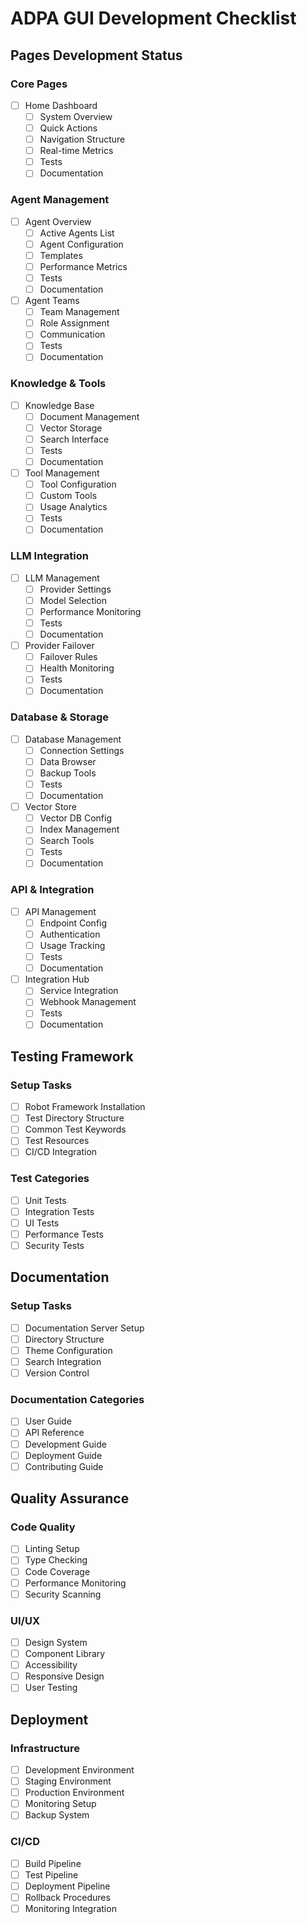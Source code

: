 # ADPA GUI Development Checklist

## Pages Development Status

### Core Pages
- [ ] Home Dashboard
  - [ ] System Overview
  - [ ] Quick Actions
  - [ ] Navigation Structure
  - [ ] Real-time Metrics
  - [ ] Tests
  - [ ] Documentation

### Agent Management
- [ ] Agent Overview
  - [ ] Active Agents List
  - [ ] Agent Configuration
  - [ ] Templates
  - [ ] Performance Metrics
  - [ ] Tests
  - [ ] Documentation

- [ ] Agent Teams
  - [ ] Team Management
  - [ ] Role Assignment
  - [ ] Communication
  - [ ] Tests
  - [ ] Documentation

### Knowledge & Tools
- [ ] Knowledge Base
  - [ ] Document Management
  - [ ] Vector Storage
  - [ ] Search Interface
  - [ ] Tests
  - [ ] Documentation

- [ ] Tool Management
  - [ ] Tool Configuration
  - [ ] Custom Tools
  - [ ] Usage Analytics
  - [ ] Tests
  - [ ] Documentation

### LLM Integration
- [ ] LLM Management
  - [ ] Provider Settings
  - [ ] Model Selection
  - [ ] Performance Monitoring
  - [ ] Tests
  - [ ] Documentation

- [ ] Provider Failover
  - [ ] Failover Rules
  - [ ] Health Monitoring
  - [ ] Tests
  - [ ] Documentation

### Database & Storage
- [ ] Database Management
  - [ ] Connection Settings
  - [ ] Data Browser
  - [ ] Backup Tools
  - [ ] Tests
  - [ ] Documentation

- [ ] Vector Store
  - [ ] Vector DB Config
  - [ ] Index Management
  - [ ] Search Tools
  - [ ] Tests
  - [ ] Documentation

### API & Integration
- [ ] API Management
  - [ ] Endpoint Config
  - [ ] Authentication
  - [ ] Usage Tracking
  - [ ] Tests
  - [ ] Documentation

- [ ] Integration Hub
  - [ ] Service Integration
  - [ ] Webhook Management
  - [ ] Tests
  - [ ] Documentation

## Testing Framework

### Setup Tasks
- [ ] Robot Framework Installation
- [ ] Test Directory Structure
- [ ] Common Test Keywords
- [ ] Test Resources
- [ ] CI/CD Integration

### Test Categories
- [ ] Unit Tests
- [ ] Integration Tests
- [ ] UI Tests
- [ ] Performance Tests
- [ ] Security Tests

## Documentation

### Setup Tasks
- [ ] Documentation Server Setup
- [ ] Directory Structure
- [ ] Theme Configuration
- [ ] Search Integration
- [ ] Version Control

### Documentation Categories
- [ ] User Guide
- [ ] API Reference
- [ ] Development Guide
- [ ] Deployment Guide
- [ ] Contributing Guide

## Quality Assurance

### Code Quality
- [ ] Linting Setup
- [ ] Type Checking
- [ ] Code Coverage
- [ ] Performance Monitoring
- [ ] Security Scanning

### UI/UX
- [ ] Design System
- [ ] Component Library
- [ ] Accessibility
- [ ] Responsive Design
- [ ] User Testing

## Deployment

### Infrastructure
- [ ] Development Environment
- [ ] Staging Environment
- [ ] Production Environment
- [ ] Monitoring Setup
- [ ] Backup System

### CI/CD
- [ ] Build Pipeline
- [ ] Test Pipeline
- [ ] Deployment Pipeline
- [ ] Rollback Procedures
- [ ] Monitoring Integration
